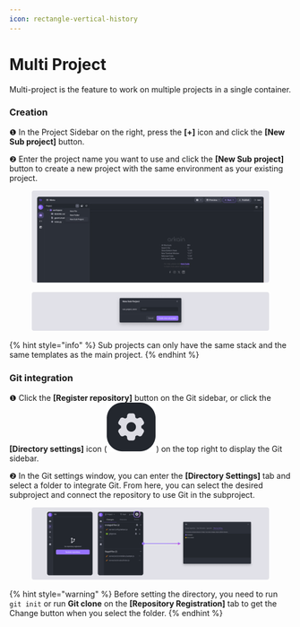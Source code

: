```yaml
---
icon: rectangle-vertical-history
---
```


# Multi Project

Multi-project is the feature to work on multiple projects in a single container.

### Creation <a href="#creation" id="creation"></a>

❶ In the Project Sidebar on the right, press the **\[+]** icon and click the **\[New Sub project]** button.

❷ Enter the project name you want to use and click the **\[New Sub project]** button to create a new project with the same environment as your existing project.

<figure><img src="../../.gitbook/assets/Multi Project_01.png" alt=""><figcaption></figcaption></figure>

<figure><img src="../../.gitbook/assets/Multi Project_02.png" alt=""><figcaption></figcaption></figure>

{% hint style="info" %}
Sub projects can only have the same stack and the same templates as the main project.
{% endhint %}

### Git integration <a href="#git-integration" id="git-integration"></a>

❶ Click the **\[Register repository]** button on the Git sidebar, or click the **\[Directory settings]** icon (<img src="../../.gitbook/assets/image (35).png" alt="" data-size="line">) on the top right to display the Git sidebar.&#x20;

❷ In the Git settings window, you can enter the **\[Directory Settings]** tab and select a folder to integrate Git. From here, you can select the desired subproject and connect the repository to use Git in the subproject.

<figure><img src="../../.gitbook/assets/git_17.png" alt=""><figcaption></figcaption></figure>

{% hint style="warning" %}
Before setting the directory, you need to run `git init` or run **Git clone** on the **\[Repository Registration]** tab to get the Change button when you select the folder.
{% endhint %}
